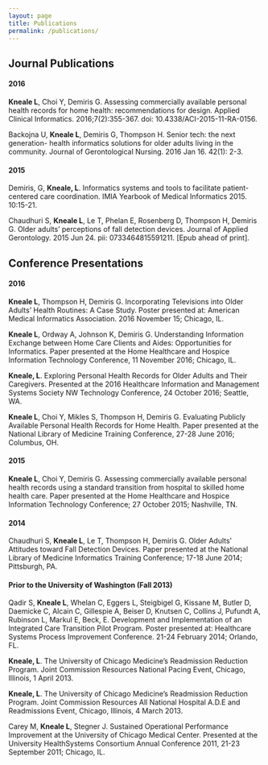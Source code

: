 ```yaml
---
layout: page
title: Publications
permalink: /publications/
---
```

## Journal Publications
#### 2016
**Kneale L**, Choi Y, Demiris G. Assessing commercially available personal health records for home health: recommendations for design. Applied Clinical Informatics. 2016;7(2):355-367. doi: 10.4338/ACI-2015-11-RA-0156.

Backojna U, **Kneale L**, Demiris G, Thompson H. Senior tech: the next generation- health informatics solutions for older adults living in the community. Journal of Gerontological Nursing. 2016 Jan 16. 42(1): 2-3. 

#### 2015

Demiris, G, **Kneale, L**. Informatics systems and tools to facilitate patient-centered care coordination. IMIA Yearbook of Medical Informatics 2015. 10:15-21.

Chaudhuri S, **Kneale L**, Le T, Phelan E, Rosenberg D, Thompson H, Demiris G. Older adults’ perceptions of fall detection devices. Journal of Applied Gerontology. 2015 Jun 24. pii: 0733464815591211. [Epub ahead of print].

## Conference Presentations
#### 2016
**Kneale L**, Thompson H, Demiris G. Incorporating Televisions into Older Adults’ Health Routines: A Case Study. Poster presented at: American Medical Informatics Association. 2016 November 15; Chicago, IL. 

**Kneale L**, Ordway A, Johnson K, Demiris G. Understanding Information Exchange between Home Care Clients and Aides: Opportunities for Informatics. Paper presented at the Home Healthcare and Hospice Information Technology Conference, 11 November 2016; Chicago, IL.

**Kneale, L**. Exploring Personal Health Records for Older Adults and Their Caregivers. Presented at the 2016 Healthcare Information and Management Systems Society NW Technology Conference, 24 October 2016; Seattle, WA. 

**Kneale L**, Choi Y, Mikles S, Thompson H, Demiris G. Evaluating Publicly Available Personal Health Records for Home Health. Paper presented at the National Library of Medicine Training Conference, 27-28 June 2016; Columbus, OH.

#### 2015
**Kneale L**, Choi Y, Demiris G. Assessing commercially available personal health records using a standard transition from hospital to skilled home health care. Paper presented at the Home Healthcare and Hospice Information Technology Conference; 27 October 2015; Nashville, TN. 

#### 2014
Chaudhuri S, **Kneale L**, Le T, Thompson H, Demiris G. Older Adults’ Attitudes toward Fall Detection Devices. Paper presented at the National Library of Medicine Informatics Training Conference; 17-18 June 2014; Pittsburgh, PA.

#### Prior to the University of Washington (Fall 2013)
Qadir S, **Kneale L**, Whelan C, Eggers L, Steigbigel G, Kissane M, Butler D, Daemicke C, Alcain C, Gillespie A, Beiser D, Knutsen C, Collins J, Pufundt A, Rubinson L, Markul E, Beck, E. Development and Implementation of an Integrated Care Transition Pilot Program. Poster presented at: Healthcare Systems Process Improvement Conference. 21-24 February 2014; Orlando, FL.

**Kneale, L**. The University of Chicago Medicine’s Readmission Reduction Program. Joint Commission Resources National Pacing Event, Chicago, Illinois, 1 April 2013.

**Kneale, L**. The University of Chicago Medicine’s Readmission Reduction Program.  Joint Commission Resources All National Hospital A.D.E and Readmissions Event, Chicago, Illinois, 4 March 2013.

Carey M, **Kneale L**, Stegner J. Sustained Operational Performance Improvement at the University of Chicago Medical Center. Presented at the University HealthSystems Consortium Annual Conference 2011, 21-23 September 2011; Chicago, IL.
